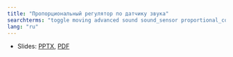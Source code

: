 ```yaml
---
title: "Пропорциональный регулятор по датчику звука"
searchterms: "toggle moving advanced sound sound_sensor proportional_control proportional proportional_control_with_the_sound_sensor"
lang: "ru"
---
```

 <ul>
 <li class="ng-binding">Slides:
 <a href="ProgrammingLessons/advanced/PropSound.pptx">PPTX</a>,
 <a href="ProgrammingLessons/advanced/PropSound.pdf">PDF</a>
 </li>
 </ul>
